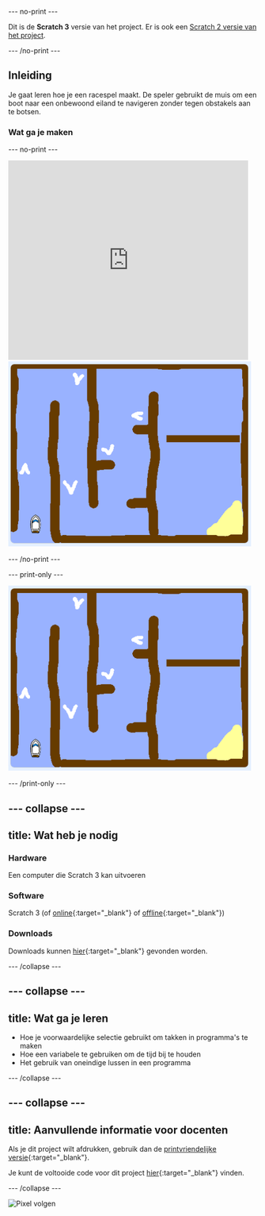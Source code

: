 --- no-print ---

Dit is de **Scratch 3** versie van het project. Er is ook een [Scratch 2 versie van het project](https://projects.raspberrypi.org/nl-NL/projects/boat-race-scratch2).

--- /no-print ---

## Inleiding

Je gaat leren hoe je een racespel maakt. De speler gebruikt de muis om een ​​boot naar een onbewoond eiland te navigeren zonder tegen obstakels aan te botsen.

### Wat ga je maken

--- no-print ---

<div class="scratch-preview">
  <iframe allowtransparency="true" width="485" height="402" src="https://scratch.mit.edu/projects/embed/276662533/?autostart=false" frameborder="0" scrolling="no"></iframe>
  <img src="images/boat_race_demo.png">
</div>

--- /no-print ---

--- print-only --- 

![boat race demo](images/boat_race_demo.png) 


--- /print-only ---

--- collapse ---
---
title: Wat heb je nodig
---

### Hardware

Een computer die Scratch 3 kan uitvoeren

### Software

Scratch 3 (of [online](https://rpf.io/scratchon){:target="_blank"} of [offline](https://rpf.io/scratchoff){:target="_blank"})

### Downloads

Downloads kunnen [hier](http://rpf.io/p/nl-NL/boat-race-go){:target="_blank"} gevonden worden. 

--- /collapse ---

--- collapse ---
---
title: Wat ga je leren
---

+ Hoe je voorwaardelijke selectie gebruikt om takken in programma's te maken
+ Hoe een variabele te gebruiken om de tijd bij te houden
+ Het gebruik van oneindige lussen in een programma

--- /collapse ---

--- collapse ---
---
title: Aanvullende informatie voor docenten
---

Als je dit project wilt afdrukken, gebruik dan de [printvriendelijke versie](https://projects.raspberrypi.org/nl-NL/projects/boat-race/print){:target="_blank"}.

Je kunt de voltooide code voor dit project [hier](http://rpf.io/p/nl-NL/boat-race-get){:target="_blank"} vinden.

--- /collapse ---

![Pixel volgen](https://code.org/api/hour/begin_codeclub_boatrace.png)